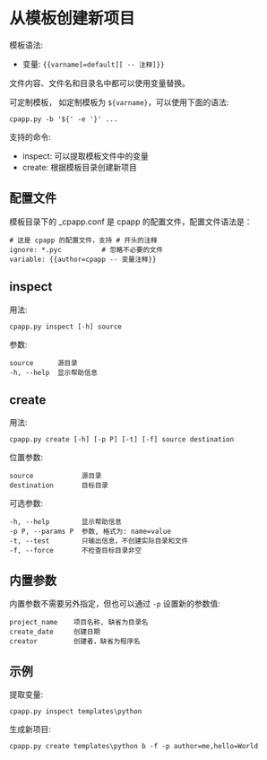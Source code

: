 从模板创建新项目
================

模板语法:

- 变量: `{{varname[=default][ -- 注释]}}`

文件内容、文件名和目录名中都可以使用变量替换。

可定制模板， 如定制模板为 `${varname}`，可以使用下面的语法:

    cpapp.py -b '${' -e '}' ...

支持的命令:

- inspect: 可以提取模板文件中的变量
- create: 根据模板目录创建新项目

配置文件
--------

模板目录下的 _cpapp.conf 是 cpapp 的配置文件，配置文件语法是：

    # 这是 cpapp 的配置文件，支持 # 开头的注释
    ignore: *.pyc          # 忽略不必要的文件
    variable: {{author=cpapp -- 变量注释}}

inspect
-------

用法:

	cpapp.py inspect [-h] source

参数:

	source      源目录
	-h, --help  显示帮助信息

create
------

用法:

	cpapp.py create [-h] [-p P] [-t] [-f] source destination

位置参数:

    source            源目录
    destination       目标目录

可选参数:

    -h, --help        显示帮助信息
    -p P, --params P  参数, 格式为: name=value
    -t, --test        只输出信息，不创建实际目录和文件
    -f, --force       不检查目标目录非空

内置参数
--------

内置参数不需要另外指定，但也可以通过 `-p` 设置新的参数值:

    project_name	项目名称, 缺省为目录名
    create_date		创建日期
	creator			创建者，缺省为程序名

示例
----

提取变量:

	cpapp.py inspect templates\python

生成新项目:

	cpapp.py create templates\python b -f -p author=me,hello=World
